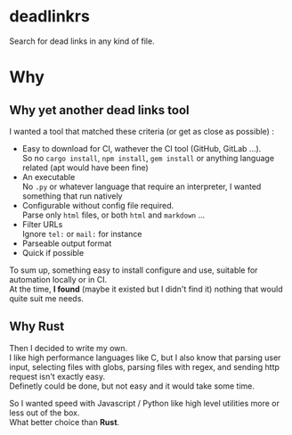 # deadlinkrs

Search for dead links in any kind of file.

# Why

## Why yet another dead links tool

I wanted a tool that matched these criteria (or get as close as possible) :

- Easy to download for CI, wathever the CI tool (GitHub, GitLab ...).  
  So no `cargo install`, `npm install`, `gem install` or anything language related (apt would have been fine)
- An executable  
  No `.py` or whatever language that require an interpreter, I wanted something that run natively
- Configurable without config file required.  
  Parse only `html` files, or both `html` and `markdown` ...
- Filter URLs  
  Ignore `tel:` or `mail:` for instance
- Parseable output format
- Quick if possible

To sum up, something easy to install configure and use, suitable for automation locally or in CI.  
At the time, **I found** (maybe it existed but I didn't find it) nothing that would quite suit me needs.

## Why Rust

Then I decided to write my own.  
I like high performance languages like C, but I also know that
parsing user input, selecting files with globs, parsing files with regex, and sending http request
isn't exactly easy.  
Definetly could be done, but not easy and it would take some time.

So I wanted speed with Javascript / Python like high level utilities more or less out of the box.  
What better choice than **Rust**.
